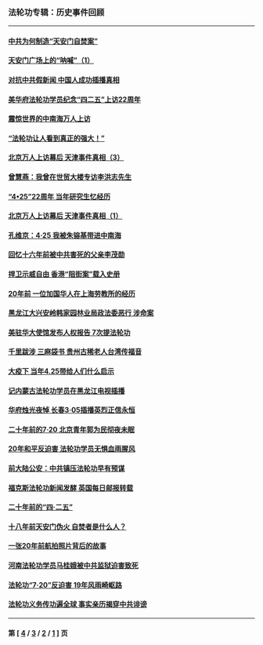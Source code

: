 ### 法轮功专辑：历史事件回顾
---
#### [中共为何制造“天安门自焚案”](../../pages/nf5793/n13183270.md?09220430) 
#### [天安门广场上的“呐喊”（1）](../../pages/nf5793/n13105277.md?09220430) 
#### [对抗中共假新闻 中国人成功插播真相](../../pages/nf5793/n12910618.md?09220430) 
#### [美华府法轮功学员纪念“四二五”上访22周年](../../pages/nf5793/n12904445.md?09220430) 
#### [震惊世界的中南海万人上访](../../pages/nf5793/n12903976.md?09220430) 
#### [“法轮功让人看到真正的强大！”](../../pages/nf5793/n12903195.md?09220430) 
#### [北京万人上访幕后 天津事件真相（3）](../../pages/nf5793/n12902807.md?09220430) 
#### [曾慧燕：我曾在世贸大楼专访李洪志先生](../../pages/nf5793/n12898729.md?09220430) 
#### [“4•25”22周年 当年研究生忆经历](../../pages/nf5793/n12894152.md?09220430) 
#### [北京万人上访幕后 天津事件真相（1）](../../pages/nf5793/n12885174.md?09220430) 
#### [孔维京：4·25 我被朱镕基带进中南海](../../pages/nf5793/n12864987.md?09220430) 
#### [回忆十六年前被中共害死的父亲李茂勋](../../pages/nf5793/n12880270.md?09220430) 
#### [捍卫示威自由 香港“阻街案”载入史册](../../pages/nf5793/n12811245.md?09220430) 
#### [20年前 一位加国华人在上海劳教所的经历](../../pages/nf5793/n12707932.md?09220430) 
#### [黑龙江大兴安岭韩家园林业局政法委恶行 涉命案](../../pages/nf5793/n12622815.md?09220430) 
#### [美驻华大使馆发布人权报告 7次提法轮功](../../pages/nf5793/n12520541.md?09220430) 
#### [千里跋涉 三麻袋书 贵州古稀老人台湾传福音](../../pages/nf5793/n12198750.md?09220430) 
#### [大疫下 当年4.25带给人们什么启示](../../pages/nf5793/n12058565.md?09220430) 
#### [记内蒙古法轮功学员在黑龙江电视插播](../../pages/nf5793/n11699194.md?09220430) 
#### [华府烛光夜悼 长春3·05插播英烈正信永恒](../../pages/nf5793/n11397432.md?09220430) 
#### [二十年前的7·20 北京青年郭为民彻夜未眠](../../pages/nf5793/n11354195.md?09220430) 
#### [20年和平反迫害 法轮功学员无惧血雨腥风](../../pages/nf5793/n11348279.md?09220430) 
#### [前大陆公安：中共镇压法轮功早有预谋](../../pages/nf5793/n11352168.md?09220430) 
#### [福克斯法轮功新闻发酵  英国每日邮报转载](../../pages/nf5793/n11285952.md?09220430) 
#### [二十年前的“四·二五”](../../pages/nf5793/n11207639.md?09220430) 
#### [十八年前天安门伪火 自焚者是什么人？](../../pages/nf5793/n10996556.md?09220430) 
#### [一张20年前航拍照片背后的故事](../../pages/nf5793/n10693797.md?09220430) 
#### [河南法轮功学员马桂娥被中共监狱迫害致死](../../pages/nf5793/n10684974.md?09220430) 
#### [法轮功“7‧20”反迫害 19年风雨崎岖路](../../pages/nf5793/n10570834.md?09220430) 
#### [法轮功义务传功遍全球 事实亲历揭穿中共诽谤](../../pages/nf5793/n10581061.md?09220430) 

---
#### 第 [ [4](./4.md?09220430) / [3](./3.md?09220430) / [2](./2.md?09220430) / [1](./1.md?09220430) ] 页
